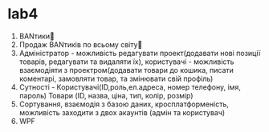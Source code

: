 # lab4
1. BANтики🎀
2. Продаж BANтиків по всьому світу🎀
3. Адміністратор - можливість редагувати проект(додавати нові позиції товарів, редагувати та видаляти їх), користувачі - можливість взаємодіяти з проектром(додавати товари до кошика, писати коментарі, замовляти товар, та змінювати свій профіль)
4. Сутності - Користувачі(ID,роль,ел.адреса, номер телефону, імя, пароль) Товари (ID, назва, ціна, тип, колір, розмір)
5. Сортування, взаємодія з базою даних, кросплатформеність, можливість заходити з двох акаунтів (адмін та користувач)
6. WPF
